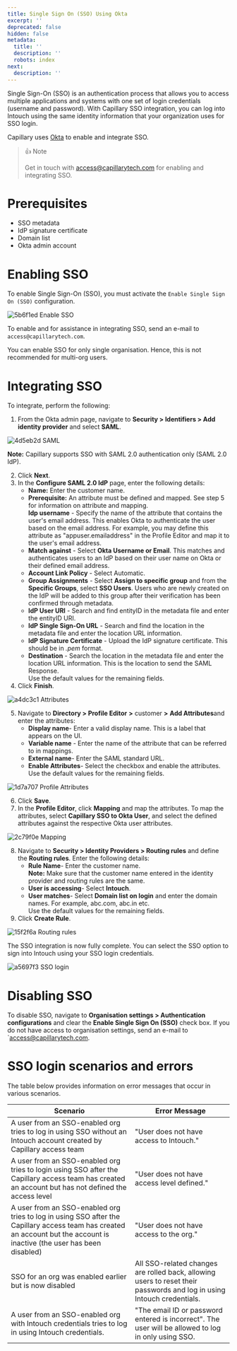 ```yaml
---
title: Single Sign On (SSO) Using Okta
excerpt: ''
deprecated: false
hidden: false
metadata:
  title: ''
  description: ''
  robots: index
next:
  description: ''
---
```

Single Sign-On (SSO) is an authentication process that allows you to access multiple applications and systems with one set of login credentials (username and password). With Capillary SSO integration, you can log into Intouch using the same identity information that your organization uses for SSO login.

Capillary uses [Okta](https://developer.okta.com/docs/guides/build-sso-integration/saml2/main/) to enable and integrate SSO. 

> 👍 Note
>
> Get in touch with   [access@capillarytech.com](mailto:access@capillarytech.com) for enabling and integrating SSO.

# Prerequisites

*   SSO metadata
*   IdP signature certificate
*   Domain list
*   Okta admin account

# Enabling SSO

To enable Single Sign-On (SSO), you must activate the `Enable Single Sign On (SSO)` configuration.

![5b6f1ed Enable SSO](https://files.readme.io/5b6f1ed-Enable_SSO.png)

To enable and for assistance in integrating SSO, send an e-mail to `access@capillarytech.com`.

<Note title="Note">
You can enable SSO for only single organisation. Hence, this is not recommended for multi-org users.
</Note>

# Integrating SSO

To integrate, perform the following:

1. From the Okta admin page, navigate to **Security > Identifiers > Add identity provider** and select **SAML**.

![4d5eb2d SAML](https://files.readme.io/4d5eb2d-SAML.png)

**Note:** Capillary supports SSO with SAML 2.0 authentication only (SAML 2.0 <Glossary>IdP</Glossary>). 

2. Click **Next**.
3. In the **Configure SAML 2.0 IdP** page, enter the following details:
   * **Name:** Enter the customer name.
   * **Prerequisite:** An <Glossary>attribute</Glossary> must be defined and mapped. See step 5 for information on attribute and mapping.\
     **Idp username** - Specify the name of the attribute that contains the user's email address. This enables Okta to authenticate the user based on the email address. For example, you may define this attribute as "appuser.emailaddress" in the Profile Editor and map it to the user's email address.
   * **Match against** - Select **Okta Username or Email**. This matches and authenticates users to an IdP based on their user name on Okta or their defined email address. 
   * **Account Link Policy** - Select Automatic.
   * **Group Assignments** - Select **Assign to specific group** and from the **Specific Groups**, select **SSO Users**. Users who are newly created on the IdP will be added to this group after their verification has been confirmed through metadata.
   * **IdP User URI** - Search and find entityID in the metadata file and enter the entityID URI.
   * **IdP Single Sign-On URL** - Search and find the location in the metadata file and enter the location URL information.
   * **IdP Signature Certificate** - Upload the IdP signature certificate. This should be in *.pem* format.
   * **Destination** - Search the location in the metadata file and enter the location URL information. This is the location to send the SAML Response.\
     Use the default values for the remaining fields.
4. Click **Finish**.

![a4dc3c1 Attributes](https://files.readme.io/a4dc3c1-Attributes.gif)

5. Navigate to **Directory > Profile Editor** **>** customer **>** **Add Attributes**and enter the attributes:
   * **Display name**- Enter a valid display name. This is a label that appears on the UI.
   * **Variable name** - Enter the name of the attribute that can be referred to in mappings.
   * **External name**- Enter the SAML standard URL.
   * **Enable Attributes**- Select the checkbox and enable the attributes.\
     Use the default values for the remaining fields.

![1d7a707 Profile Attributes](https://files.readme.io/1d7a707-Profile_Attributes.gif)

6. Click **Save**.
7. In the **Profile Editor**, click **Mapping** and map the attributes. To map the attributes, select **Capillary SSO to Okta User**, and select the defined attributes against the respective Okta user attributes. 

![2c79f0e Mapping](https://files.readme.io/2c79f0e-Mapping.gif)

8. Navigate to **Security > Identity Providers > Routing rules** and define the **Routing rules**. Enter the following details:
   * **Rule Name**- Enter the customer name.\
     **Note:** Make sure that the customer name entered in the identity provider and routing rules are the same.
   * **User is accessing**- Select **Intouch**.
   * **User matches**- Select **Domain list on login** and enter the domain names. For example, abc.com, abc.in etc.\
     Use the default values for the remaining fields.
9. Click **Create Rule**.  

![15f2f6a Routing rules](https://files.readme.io/15f2f6a-Routing_rules.gif)

The SSO integration is now fully complete. You can select the SSO option to sign into Intouch using your SSO login credentials.

![a5697f3 SSO login](https://files.readme.io/a5697f3-SSO_login.png)

# Disabling SSO

To disable SSO,  navigate to  **Organisation settings > Authentication configurations** and clear the **Enable Single Sign On (SSO)** check box. If you do not have access to organisation settings, send an e-mail to \`[access@capillarytech.com](mailto:access@capillarytech.com).

# SSO login scenarios and errors

The table below provides information on error messages that occur in various scenarios.

| Scenario                                                                                                                                                                 | Error Message                                                                                                          |
| ------------------------------------------------------------------------------------------------------------------------------------------------------------------------ | ---------------------------------------------------------------------------------------------------------------------- |
| A user from an SSO-enabled org tries to log in using SSO without an Intouch account created by Capillary access team                                                     | "User does not have access to Intouch."                                                                                |
| A user from an SSO-enabled org tries to login using SSO after the Capillary access team has created an account but has not defined the access level                      | "User does not have access level defined."                                                                             |
| A user from an SSO-enabled org tries to log in using SSO after the Capillary access team has created an account but the account is inactive (the user has been disabled) | "User does not have access to the org."                                                                                |
| SSO for an org was enabled earlier but is now disabled                                                                                                                   | All SSO-related changes are rolled back, allowing users to reset their passwords and log in using Intouch credentials. |
| A user from an SSO-enabled org with Intouch credentials tries to log in using Intouch credentials.                                                                       | "The email ID or password entered is incorrect". The user will be allowed to log in only using SSO.                    |
